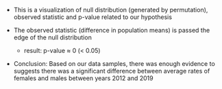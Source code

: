 * This is a visualization of null distribution (generated by permutation), observed statistic and p-value related to our hypothesis

* The observed statistic (difference in population means) is passed the edge of the null distribution
	- result: p-value ≈ 0 (< 0.05)
* Conclusion: Based on our data samples, there was enough evidence to suggests there was a significant difference between average rates of females and males between years 2012 and 2019

	
	
	


